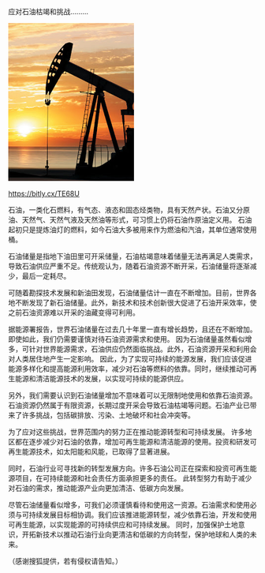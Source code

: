 应对石油枯竭和挑战.........


![应对石油枯竭和挑战](https://github.com/ywangnccu/ywang/blob/main/images/OilRefining.jpg)

https://bitly.cx/TE68U

石油，一类化石燃料，有气态、液态和固态烃类物，具有天然产状。石油又分原油、天然气、天然气液及天然油等形式，可习惯上仍将石油作原油定义用。
石油起初只是提炼油灯的燃料，如今石油大多被用来作为燃油和汽油，其单位通常使用桶。

石油储量是指地下油田里可开采储量，石油枯竭意味着储量无法再满足人类需求，导致石油供应严重不足。传统观认为，随着石油资源不断开采，石油储量将逐渐减少，最后一定耗尽。

可随着勘探技术发展和新油田发现，石油储量估计一直在不断增加。目前，世界各地不断发现了新石油储量。此外，新技术和技术创新很大促进了石油开采效率，使之前石油资源难以开采的油藏变得可利用。

据能源署报告，世界石油储量在过去几十年里一直有增长趋势，且还在不断增加。即使如此，我们仍需要谨慎对待石油资源需求和使用。
因为石油储量虽然看似增多，可针对世界能源需求，石油供应仍然面临挑战。此外，石油资源开采和利用会对人类居住地产生一定影响。
因此，为了实现可持续的能源发展，我们应该促进能源多样化和提高能源利用效率，减少对石油等燃料的依靠。同时，继续推动可再生能源和清洁能源技术的发展，以实现可持续的能源供应。

另外，我们需要认识到石油储量增加不意味着可以无限制地使用和依靠石油资源。
石油资源仍然属于有限资源，长期过度开采会导致石油枯竭等问题。石油产业已带来了许多挑战，包括碳排放、污染、土地破坏和社会冲突等。

为了应对这些挑战，世界范围内的努力正在推动能源转型和可持续发展。
许多地区都在逐步减少对石油的依靠，增加可再生能源和清洁能源的使用。投资和研发可再生能源技术，如太阳能和风能，已取得了显著进展。

同时，石油行业可寻找新的转型发展方向。许多石油公司正在探索和投资可再生能源项目，在可持续能源和社会责任方面承担更多的责任。
此转型努力有助于减少对石油的需求，推动能源产业向更加清洁、低碳方向发展。

尽管石油储量看似增多，可我们必须谨慎看待和使用这一资源。石油需求和使用必须与可持续发展目标相协调。我们应该推进能源转型，减少依靠石油，开发和使用可再生能源，以实现能源的可持续供应和可持续发展。
同时，加强保护土地意识，开拓新技术以推动石油行业向更清洁和低碳的方向转型，保护地球和人类的未来。

（感谢搜狐提供，若有侵权请告知。）
